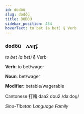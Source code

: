 ```yaml
---
id: dodöü
slug: dodöü
title: DODÖÜ
sidebar_position: 454
hoverText: to bet (a bet) § Verb
---
```


### dodöü&emsp;<span kind="abugida">ʌʌıɽʄ</span>

*to bet (a bet)* **§** Verb

**Verb**: to bet/wager

**Noun**: bet/wager

**Modifier**: betable/wagerable

Cantonese 打賭 daa2 dou2 /daːdou̯/

*Sino-Tibetan Language Family*